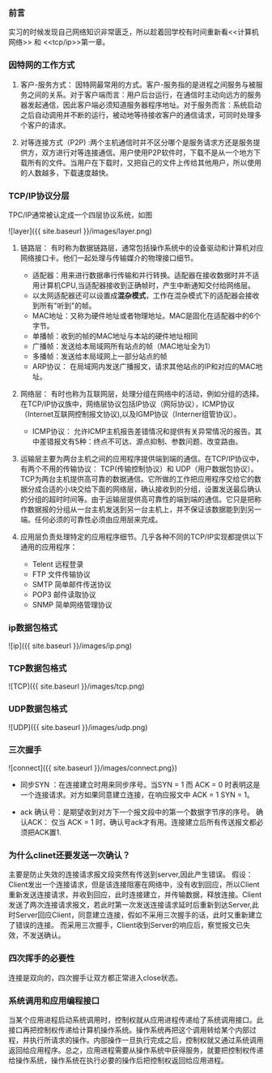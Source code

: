 ### 前言

实习的时候发现自己网络知识非常匮乏，所以趁着回学校有时间重新看<<计算机网络>> 和 <<tcp/ip>>第一章。

### 因特网的工作方式

 1. 客户-服务方式： 因特网最常用的方式。客户-服务指的是进程之间服务与被服务之间的关系。对于客户端而言：用户后台运行，在通信时主动向远方的服务器发起通信，因此客户端必须知道服务器程序地址。对于服务而言：系统启动之后自动调用并不断的运行，被动地等待接收客户的通信请求，可同时处理多个客户的请求。

 2. 对等连接方式（P2P) :两个主机通信时并不区分哪个是服务请求方还是服务提供方，双方进行对等连接通信。用户使用P2P软件时，下载不是从一个地方下载所有的文件。当用户在下载时，又把自己的文件上传给其他用户，所以使用的人数越多，下载速度越快。
 
### TCP/IP协议分层
TPC/IP通常被认定成一个四层协议系统，如图

![layer]({{ site.baseurl }}/images/layer.png)

1. 链路层： 有时称为数据链路层，通常包括操作系统中的设备驱动和计算机对应网络接口卡。他们一起处理与传输媒介的物理接口细节。

    * 适配器：用来进行数据串行传输和并行转换。适配器在接收数据时并不适用计算机CPU,当适配器接收到正确帧时，产生中断通知交付给网络层。
    * 以太网适配器还可以设置成**混杂模式**，工作在混杂模式下的适配器会接收到所有"听到"的帧。
    * MAC地址：又称为硬件地址或者物理地址。MAC是固化在适配器中的6个字节。
    * 单播帧：收到的帧的MAC地址与本站的硬件地址相同
	* 广播帧：发送给本局域网所有站点的帧（MAC地址全为1）
	* 多播帧：发送给本局域网上一部分站点的帧
    * ARP协议： 在局域网内发送广播报文，请求其他站点的IP和对应的MAC地址。
    
2. 网络层： 有时也称为互联网层，处理分组在网络中的活动，例如分组的选择。在TCP/IP协议族中，网络层协议包括IP协议（网际协议），ICMP协议（Internet互联网控制报文协议),以及IGMP协议（Interner组管协议）。

 
    * ICMP协议： 允许ICMP主机报告差错情况和提供有关异常情况的报告。其中差错报文有5种：终点不可达、源点抑制、参数问题、改变路由。
    
3. 运输层主要为两台主机之间的应用程序提供端到端的通信。在TCP/IP协议中，有两个不用的传输协议： TCP(传输控制协议）和 UDP（用户数据包协议）。TCP为两台主机提供高可靠的数据通信。它所做的工作把应用程序交给它的数据分成合适的小块交给下面的网络层，确认接收到的分组，设置发送最后确认的分组的超时时间等。由于运输层提供高可靠性的端到端的通信。它只是把称作数据报的分组从一台主机发送到另一台主机上，并不保证该数据能到到另一端。任何必须的可靠性必须由应用层来完成。

4. 应用层负责处理特定的应用程序细节。几乎各种不同的TCP/IP实现都提供以下通用的应用程序：
	* Telent 远程登录
	* FTP 文件传输协议
	* SMTP 简单邮件传送协议
	* POP3 邮件读取协议
	* SNMP 简单网络管理协议

### ip数据包格式
![ip]({{ site.baseurl }}/images/ip.png)

### TCP数据包格式
![TCP]({{ site.baseurl }}/images/tcp.png)

### UDP数据包格式
![UDP]({{ site.baseurl }}/images/udp.png)

### 三次握手
![connect]({{ site.baseurl }}/images/connect.png}) 

   * 同步SYN ：在连接建立时用来同步序号。当SYN = 1 而 ACK = 0 时表明这是一个连接请求。对方如果同意建立连接，在响应报文中 ACK = 1 SYN = 1。

   * ack 确认号：是期望收到对方下一个报文段中的第一个数据字节序的序号。
确认ACK： 仅当 ACK = 1 时，确认号ack才有用。连接建立后所有传送报文都必须把ACK置1.
	
### 为什么clinet还要发送一次确认？
主要是防止失效的连接请求报文段突然有传送到server,因此产生错误。
假设：Client发出一个连接请求，但是该连接阻塞在网络中，没有收到回应，所以Client重新发送连接请求，并收到回应，此时连接建立，并传输数据，释放连接。Client发送了两次连接请求报文，若此时第一次发送连接请求延时后重新到达Server,此时Server回应Client，同意建立连接，假如不采用三次握手的话，此时又重新建立了错误的连接。 而采用三次握手，Client收到Server的响应后，察觉报文已失效，不发送确认。
### 四次挥手的必要性
连接是双向的，四次握手让双方都正常进入close状态。
	
### 系统调用和应用编程接口
当某个应用进程启动系统调用时，控制权就从应用进程传递给了系统调用接口。此接口再把控制权传递给计算机操作系统。操作系统再把这个调用转给某个内部过程，并执行所请求的操作。内部操作一旦执行完成之后，控制权就又通过系统调用返回给应用程序。总之，应用进程需要从操作系统中获得服务，就要把控制权传递给操作系统，操作系统在执行必要的操作后把控制权返回给应用进程。
